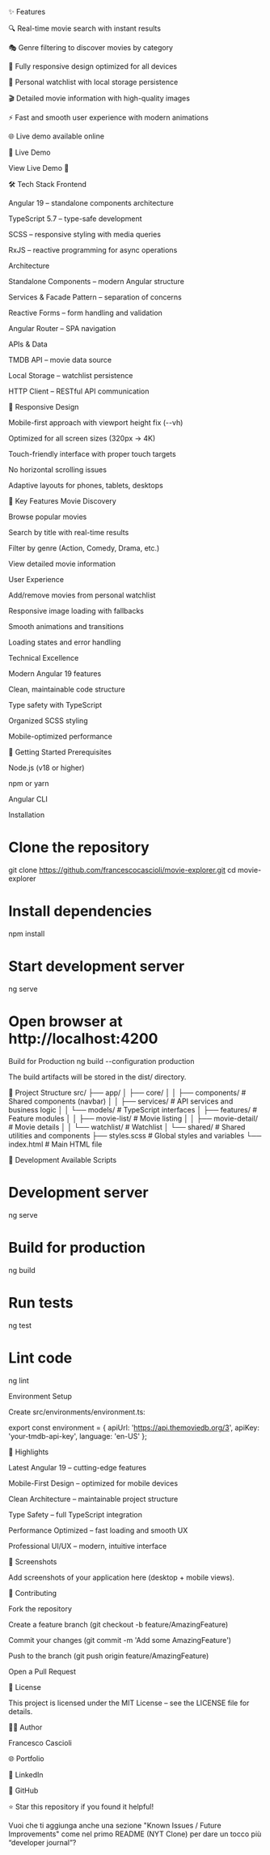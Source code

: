 






✨ Features

🔍 Real-time movie search with instant results

🎭 Genre filtering to discover movies by category

📱 Fully responsive design optimized for all devices

💾 Personal watchlist with local storage persistence

🎬 Detailed movie information with high-quality images

⚡ Fast and smooth user experience with modern animations

🌐 Live demo available online

🚀 Live Demo

View Live Demo
 🎯

🛠️ Tech Stack
Frontend

Angular 19 – standalone components architecture

TypeScript 5.7 – type-safe development

SCSS – responsive styling with media queries

RxJS – reactive programming for async operations

Architecture

Standalone Components – modern Angular structure

Services & Facade Pattern – separation of concerns

Reactive Forms – form handling and validation

Angular Router – SPA navigation

APIs & Data

TMDB API – movie data source

Local Storage – watchlist persistence

HTTP Client – RESTful API communication

📱 Responsive Design

Mobile-first approach with viewport height fix (--vh)

Optimized for all screen sizes (320px → 4K)

Touch-friendly interface with proper touch targets

No horizontal scrolling issues

Adaptive layouts for phones, tablets, desktops

🎯 Key Features
Movie Discovery

Browse popular movies

Search by title with real-time results

Filter by genre (Action, Comedy, Drama, etc.)

View detailed movie information

User Experience

Add/remove movies from personal watchlist

Responsive image loading with fallbacks

Smooth animations and transitions

Loading states and error handling

Technical Excellence

Modern Angular 19 features

Clean, maintainable code structure

Type safety with TypeScript

Organized SCSS styling

Mobile-optimized performance

🚀 Getting Started
Prerequisites

Node.js (v18 or higher)

npm or yarn

Angular CLI

Installation
# Clone the repository
git clone https://github.com/francescocascioli/movie-explorer.git
cd movie-explorer

# Install dependencies
npm install

# Start development server
ng serve

# Open browser at http://localhost:4200

Build for Production
ng build --configuration production


The build artifacts will be stored in the dist/ directory.

📁 Project Structure
src/
├── app/
│   ├── core/
│   │   ├── components/     # Shared components (navbar)
│   │   ├── services/       # API services and business logic
│   │   └── models/         # TypeScript interfaces
│   ├── features/           # Feature modules
│   │   ├── movie-list/     # Movie listing
│   │   ├── movie-detail/   # Movie details
│   │   └── watchlist/      # Watchlist
│   └── shared/             # Shared utilities and components
├── styles.scss             # Global styles and variables
└── index.html              # Main HTML file

🔧 Development
Available Scripts
# Development server
ng serve

# Build for production
ng build

# Run tests
ng test

# Lint code
ng lint

Environment Setup

Create src/environments/environment.ts:

export const environment = {
  apiUrl: 'https://api.themoviedb.org/3',
  apiKey: 'your-tmdb-api-key',
  language: 'en-US'
};

🌟 Highlights

Latest Angular 19 – cutting-edge features

Mobile-First Design – optimized for mobile devices

Clean Architecture – maintainable project structure

Type Safety – full TypeScript integration

Performance Optimized – fast loading and smooth UX

Professional UI/UX – modern, intuitive interface

📸 Screenshots

Add screenshots of your application here (desktop + mobile views).

🤝 Contributing

Fork the repository

Create a feature branch (git checkout -b feature/AmazingFeature)

Commit your changes (git commit -m 'Add some AmazingFeature')

Push to the branch (git push origin feature/AmazingFeature)

Open a Pull Request

📄 License

This project is licensed under the MIT License – see the LICENSE
 file for details.

👨‍💻 Author

Francesco Cascioli

🌐 Portfolio

💼 LinkedIn

🐙 GitHub

⭐ Star this repository if you found it helpful!

Vuoi che ti aggiunga anche una sezione "Known Issues / Future Improvements" come nel primo README (NYT Clone) per dare un tocco più “developer journal”?
